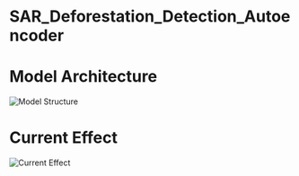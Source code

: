 # SAR_Deforestation_Detection_Autoencoder

# Model Architecture
![Model Structure](https://i.imgur.com/qIqsoUu.png)

# Current Effect
![Current Effect](https://i.imgur.com/faLV6of.png)